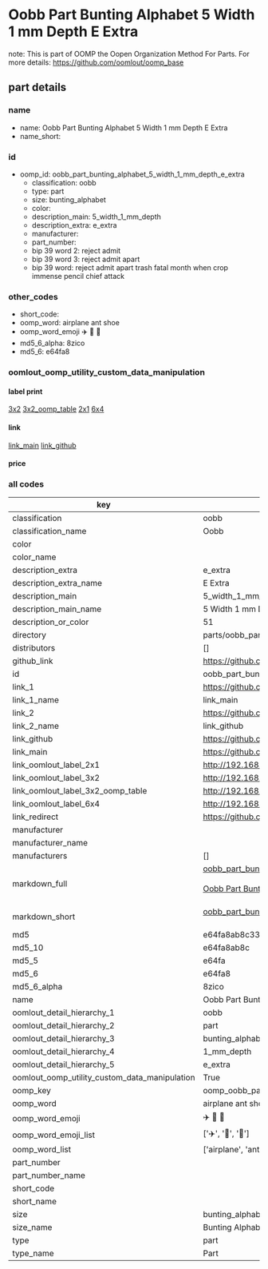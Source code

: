 # Oobb Part Bunting Alphabet 5 Width 1 mm Depth E Extra  

note: This is part of OOMP the Oopen Organization Method For Parts. For more details: https://github.com/oomlout/oomp_base

##  part details
  







### name
* name: Oobb Part Bunting Alphabet 5 Width 1 mm Depth E Extra
* name_short: 
### id
* oomp_id: oobb_part_bunting_alphabet_5_width_1_mm_depth_e_extra
  * classification: oobb
  * type: part
  * size: bunting_alphabet
  * color: 
  * description_main: 5_width_1_mm_depth
  * description_extra: e_extra
  * manufacturer: 
  * part_number: 
  * bip 39 word 2: reject admit
  * bip 39 word 3: reject admit apart
  * bip 39 word: reject admit apart trash fatal month when crop immense pencil chief attack

### other_codes
* short_code: 
* oomp_word: airplane ant shoe
* oomp_word_emoji :airplane: :ant: :shoe:
* md5_6_alpha: 8zico
* md5_6: e64fa8






### oomlout_oomp_utility_custom_data_manipulation
#### label print
[3x2](http://192.168.1.245:1112/?label=oomp%208zico)
[3x2_oomp_table](http://192.168.1.108:1112/?label=oomp%208zico)
[2x1](http://192.168.1.242:1112/?label=oomp%208zico)
[6x4](http://192.168.1.55:1112/?label=oomp%208zico)    

#### link

[link_main](https://github.com/oomlout/oomlout_oomp_version_1_messy/tree/main/parts/oobb_part_bunting_alphabet_5_width_1_mm_depth_e_extra) [link_github](https://github.com/oomlout/oomlout_oomp_version_1_messy/tree/main/parts/oobb_part_bunting_alphabet_5_width_1_mm_depth_e_extra)                             

#### price







### all codes 
| key | value |  
| --- | --- |  
| classification | oobb |  
| classification_name | Oobb |  
| color |  |  
| color_name |  |  
| description_extra | e_extra |  
| description_extra_name | E Extra |  
| description_main | 5_width_1_mm_depth |  
| description_main_name | 5 Width 1 mm Depth |  
| description_or_color | 51 |  
| directory | parts/oobb_part_bunting_alphabet_5_width_1_mm_depth_e_extra |  
| distributors | [] |  
| github_link | https://github.com/oomlout/oomlout_oomp_part_src/tree/main/parts/oobb_part_bunting_alphabet_5_width_1_mm_depth_e_extra |  
| id | oobb_part_bunting_alphabet_5_width_1_mm_depth_e_extra |  
| link_1 | https://github.com/oomlout/oomlout_oomp_version_1_messy/tree/main/parts/oobb_part_bunting_alphabet_5_width_1_mm_depth_e_extra |  
| link_1_name | link_main |  
| link_2 | https://github.com/oomlout/oomlout_oomp_version_1_messy/tree/main/parts/oobb_part_bunting_alphabet_5_width_1_mm_depth_e_extra |  
| link_2_name | link_github |  
| link_github | https://github.com/oomlout/oomlout_oomp_version_1_messy/tree/main/parts/oobb_part_bunting_alphabet_5_width_1_mm_depth_e_extra |  
| link_main | https://github.com/oomlout/oomlout_oomp_version_1_messy/tree/main/parts/oobb_part_bunting_alphabet_5_width_1_mm_depth_e_extra |  
| link_oomlout_label_2x1 | http://192.168.1.242:1112/?label=oomp%208zico |  
| link_oomlout_label_3x2 | http://192.168.1.245:1112/?label=oomp%208zico |  
| link_oomlout_label_3x2_oomp_table | http://192.168.1.108:1112/?label=oomp%208zico |  
| link_oomlout_label_6x4 | http://192.168.1.55:1112/?label=oomp%208zico |  
| link_redirect | https://github.com/oomlout/oomlout_oomp_version_1_messy/tree/main/parts/oobb_part_bunting_alphabet_5_width_1_mm_depth_e_extra |  
| manufacturer |  |  
| manufacturer_name |  |  
| manufacturers | [] |  
| markdown_full | [oobb_part_bunting_alphabet_5_width_1_mm_depth_e_extra](none)<br>[](none)<br>[Oobb Part Bunting Alphabet 5 Width 1 Mm Depth E Extra](none)<br><br> |  
| markdown_short | [oobb_part_bunting_alphabet_5_width_1_mm_depth_e_extra](none)<br><br> |  
| md5 | e64fa8ab8c33ff463da9ce761480eda7 |  
| md5_10 | e64fa8ab8c |  
| md5_5 | e64fa |  
| md5_6 | e64fa8 |  
| md5_6_alpha | 8zico |  
| name | Oobb Part Bunting Alphabet 5 Width 1 mm Depth E Extra |  
| oomlout_detail_hierarchy_1 | oobb |  
| oomlout_detail_hierarchy_2 | part |  
| oomlout_detail_hierarchy_3 | bunting_alphabet |  
| oomlout_detail_hierarchy_4 | 1_mm_depth |  
| oomlout_detail_hierarchy_5 | e_extra |  
| oomlout_oomp_utility_custom_data_manipulation | True |  
| oomp_key | oomp_oobb_part_bunting_alphabet_5_width_1_mm_depth_e_extra |  
| oomp_word | airplane ant shoe |  
| oomp_word_emoji | :airplane: :ant: :shoe: |  
| oomp_word_emoji_list | [':airplane:', ':ant:', ':shoe:'] |  
| oomp_word_list | ['airplane', 'ant', 'shoe'] |  
| part_number |  |  
| part_number_name |  |  
| short_code |  |  
| short_name |  |  
| size | bunting_alphabet |  
| size_name | Bunting Alphabet |  
| type | part |  
| type_name | Part |  
